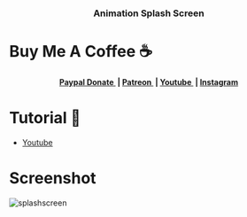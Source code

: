 


<h3 align="center">Animation Splash Screen</h3>

# Buy Me A Coffee ☕
<p align="center">
	<b>
		<a href="https://www.paypal.me/am523">
			Paypal Donate
		</a>&nbsp;|
		<a href="https://www.patreon.com/user/creators?u=43122521">
			Patreon
		</a>&nbsp;|
		<a href="https://www.youtube.com/channel/UCwI8AQlBewsdxbyk2r4n9CQ">
			Youtube
		</a>&nbsp;|
		<a href="https://www.instagram.com/0x0000523am/">
			Instagram
		</a>
	</b>
  </p>
  


# Tutorial 📸
- <a href="https://youtu.be/_lx63rvCaZM">
			Youtube
		</a> 

# Screenshot
![splashscreen](https://user-images.githubusercontent.com/61135648/98208757-6d91c500-1f70-11eb-8d97-8b27fa09934e.gif)


